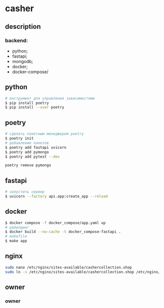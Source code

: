 ﻿# casher

## description
### backend:
   - python;
   - fastapi;
   - mongodb;
   - docker;
   - docker-compose/

## python
```bash
# инструмент для управления зависимостями
$ pip install poetry
$ pip install --user poetry
```

## poetry
```bash
# сделать пакетным менеджером poetry
$ poetry init
# добавление пакетов
$ poetry add fastapi uvicorn
$ poetry add pymongo
$ poetry add pytest --dev

poetry remove pymongo
```

## fastapi
```bash
# запустить сервер
$ uvicorn --factory api.app:create_app --reload
```

## docker
```bash
$ docker compose -f docker_compose/app.yaml up
# ребилдинг
$ docker build --no-cache -t docker_compose-fastapi .
# makefile
$ make app
```

## nginx
```bash
sudo nano /etc/nginx/sites-available/cashercollection.shop
sudo ln -s /etc/nginx/sites-available/cashercollection.shop /etc/nginx/sites-enabled/

```

## owner
### owner